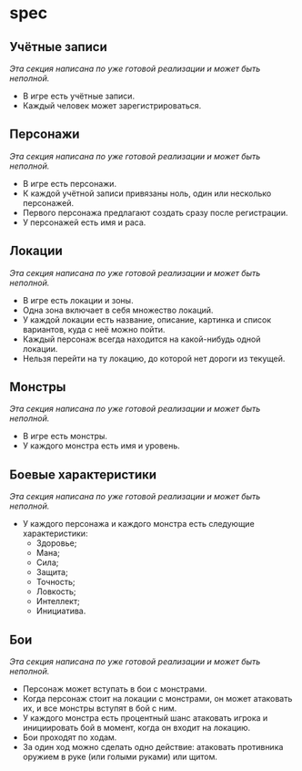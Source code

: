 # spec


## Учётные записи

_Эта секция написана по уже готовой реализации и может быть неполной._

* В игре есть учётные записи.
* Каждый человек может зарегистрироваться.


## Персонажи

_Эта секция написана по уже готовой реализации и может быть неполной._

* В игре есть персонажи.
* К каждой учётной записи привязаны ноль, один или несколько персонажей.
* Первого персонажа предлагают создать сразу после регистрации.
* У персонажей есть имя и раса.


## Локации

_Эта секция написана по уже готовой реализации и может быть неполной._

* В игре есть локации и зоны.
* Одна зона включает в себя множество локаций.
* У каждой локации есть название, описание, картинка и список вариантов, куда с неё можно пойти.
* Каждый персонаж всегда находится на какой-нибудь одной локации.
* Нельзя перейти на ту локацию, до которой нет дороги из текущей.


## Монстры

_Эта секция написана по уже готовой реализации и может быть неполной._

* В игре есть монстры.
* У каждого монстра есть имя и уровень.


## Боевые характеристики

_Эта секция написана по уже готовой реализации и может быть неполной._

* У каждого персонажа и каждого монстра есть следующие характеристики:
  * Здоровье;
  * Мана;
  * Сила;
  * Защита;
  * Точность;
  * Ловкость;
  * Интеллект;
  * Инициатива.


## Бои

_Эта секция написана по уже готовой реализации и может быть неполной._

* Персонаж может вступать в бои с монстрами.
* Когда персонаж стоит на локации с монстрами, он может атаковать их, и все монстры вступят в бой с ним.
* У каждого монстра есть процентный шанс атаковать игрока и инициировать бой в момент, когда он входит на локацию.
* Бои проходят по ходам.
* За один ход можно сделать одно действие: атаковать противника оружием в руке (или голыми руками) или щитом.

